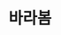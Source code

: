 ---
# Featured tags need to have either the `list` or `grid` layout (PRO only).
layout: list

# The title of the tag's page.
title: 바라봄

# The name of the tag, used in a post's front matter (e.g. tags: [<slug>]).
slug: barabom

# (Optional) Write a short (~150 characters) description of this featured tag.
description: >
  반려동물 통합 케어 플랫폼 '바라봄APP'

# (Optional) You can disable grouping posts by date.
no_groups: false

# Exclude this example category from the sitemap.
# DON'T USE THIS SETTING IN YOUR CATEGORIES!
sitemap: false
---